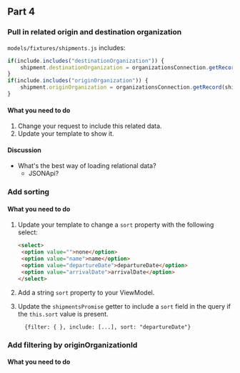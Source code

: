 ## Part 4

### Pull in related origin and destination organization

`models/fixtures/shipments.js` includes:

```js
if(include.includes("destinationOrganization")) {
	shipment.destinationOrganization = organizationsConnection.getRecord(shipment.destinationOrganizationId)
}
if(include.includes("originOrganization")) {
	shipment.originOrganization = organizationsConnection.getRecord(shipment.originOrganizationId)
}
```

#### What you need to do

1. Change your request to include this related data.
2. Update your template to show it.

#### Discussion

- What's the best way of loading relational data?
  - JSONApi?


### Add sorting

#### What you need to do

1. Update your template to change a `sort` property with the following select:
   ```html
   <select>
   	<option value="">none</option>
   	<option value="name">name</option>
   	<option value="departureDate">departureDate</option>
   	<option value="arrivalDate">arrivalDate</option>
   </select>
	 ```
2. Add a string `sort` property to your ViewModel.
3. Update the `shipmentsPromise` getter to include a `sort` field in the query
   if the `this.sort` value is present.

   ```
	 {filter: { }, include: [...], sort: "departureDate"}
	 ```

### Add filtering by originOrganizationId

#### What you need to do
